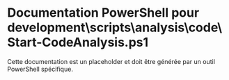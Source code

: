 # Documentation PowerShell pour development\scripts\analysis\code\Start-CodeAnalysis.ps1

Cette documentation est un placeholder et doit être générée par un outil PowerShell spécifique.
